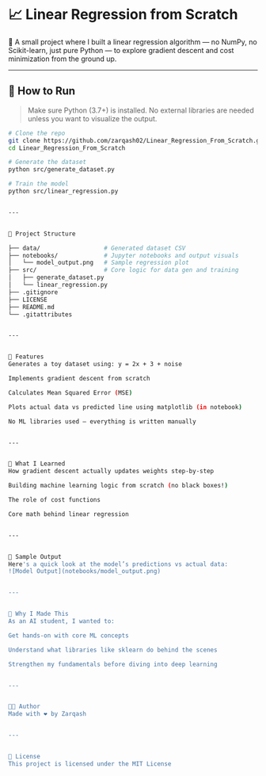 # 📈 Linear Regression from Scratch

👋 A small project where I built a linear regression algorithm — no NumPy, no Scikit-learn, just pure Python — to explore gradient descent and cost minimization from the ground up.

---

## 🚀 How to Run

> Make sure Python (3.7+) is installed. No external libraries are needed unless you want to visualize the output.

```bash
# Clone the repo
git clone https://github.com/zarqash02/Linear_Regression_From_Scratch.git
cd Linear_Regression_From_Scratch

# Generate the dataset
python src/generate_dataset.py

# Train the model
python src/linear_regression.py


---


📂 Project Structure

├── data/                  # Generated dataset CSV
├── notebooks/             # Jupyter notebooks and output visuals
│   └── model_output.png   # Sample regression plot
├── src/                   # Core logic for data gen and training
│   ├── generate_dataset.py
│   └── linear_regression.py
├── .gitignore
├── LICENSE
├── README.md
└── .gitattributes


---


🚀 Features
Generates a toy dataset using: y = 2x + 3 + noise

Implements gradient descent from scratch

Calculates Mean Squared Error (MSE)

Plots actual data vs predicted line using matplotlib (in notebook)

No ML libraries used — everything is written manually


---


🧠 What I Learned
How gradient descent actually updates weights step-by-step

Building machine learning logic from scratch (no black boxes!)

The role of cost functions

Core math behind linear regression


---


📸 Sample Output
Here's a quick look at the model’s predictions vs actual data:
![Model Output](notebooks/model_output.png)


---


🤔 Why I Made This
As an AI student, I wanted to:

Get hands-on with core ML concepts

Understand what libraries like sklearn do behind the scenes

Strengthen my fundamentals before diving into deep learning


---


🧑‍💻 Author
Made with ❤️ by Zarqash


---


🪪 License
This project is licensed under the MIT License